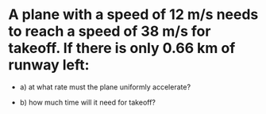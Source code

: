 # A plane with a speed of 12 m/s needs to reach a speed of 38 m/s for takeoff. If there is only 0.66 km of runway left:

* a) at what rate must the plane uniformly accelerate?

* b) how much time will it need for takeoff?
